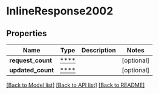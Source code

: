 # InlineResponse2002

## Properties
Name | Type | Description | Notes
------------ | ------------- | ------------- | -------------
**request_count** | [****](.md) |  | [optional] 
**updated_count** | [****](.md) |  | [optional] 

[[Back to Model list]](../../README.md#documentation-for-models) [[Back to API list]](../../README.md#documentation-for-api-endpoints) [[Back to README]](../../README.md)


